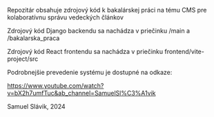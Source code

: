 Repozitár obsahuje zdrojový kód k bakalárskej práci na tému CMS pre kolaboratívnu správu vedeckých článkov 

Zdrojový kód Django backendu sa nachádza v priečinku /main a /bakalarska_praca

Zdrojový kód React frontendu sa nachádza v priečinku frontend/vite-project/src

Podrobnejšie prevedenie systému je dostupné na odkaze:

https://www.youtube.com/watch?v=bX2h7umfTuc&ab_channel=SamuelSl%C3%A1vik

Samuel Slávik, 2024
